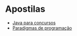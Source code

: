 # Apostilas

- [Java para concursos](Java.md)
- [Paradigmas de programação](Paradigmas-de-programação.md)
